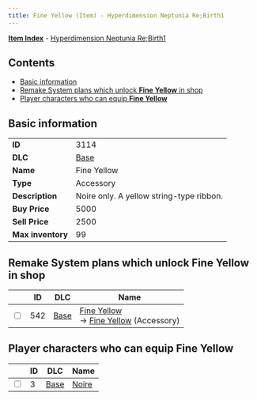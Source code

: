 ```yaml
---
title: Fine Yellow (Item) - Hyperdimension Neptunia Re;Birth1
---
```


[**Item Index**](/neptunia/rb1/item/index.html) - [Hyperdimension Neptunia Re;Birth1](/neptunia/rb1)

## Contents

- [Basic information](#basic-information)
- [Remake System plans which unlock **Fine Yellow** in shop](#remake-system-plans-which-unlock-fine-yellow-in-shop)
- [Player characters who can equip **Fine Yellow**](#player-characters-who-can-equip-fine-yellow)

## Basic information

|   |   |
| -- | -- |
| **ID** | 3114 |
| **DLC** | [Base](/neptunia/rb1/dlc/1-base.html) |
| **Name** | Fine Yellow |
| **Type** | Accessory |
| **Description** | Noire only. A yellow string-type ribbon. |
| **Buy Price** | 5000 |
| **Sell Price** | 2500 |
| **Max inventory** | 99 |


## Remake System plans which unlock **Fine Yellow** in shop

|    | ID | DLC | Name |
| -- | -- | --- | ---- |
| <input type="checkbox" id="rb1-remake-1-542" class="trackbox" /> | 542 | [Base](/neptunia/rb1/dlc/1-base.html) | [Fine Yellow](/neptunia/rb1/remake/1-542-fine-yellow.html)<br /> → [Fine Yellow](/neptunia/rb1/item/1-3114-fine-yellow.html) (Accessory) |


## Player characters who can equip **Fine Yellow**

|    | ID | DLC | Name |
| -- | -- | --- | ---- |
| <input type="checkbox" id="rb1-player-1-3" class="trackbox" /> | 3 | [Base](/neptunia/rb1/dlc/1-base.html) | [Noire](/neptunia/rb1/player/1-3-noire.html) |

